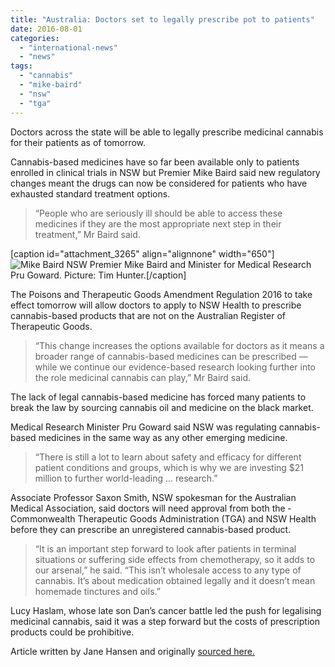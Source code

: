 ```yaml
---
title: "Australia: Doctors set to legally prescribe pot to patients"
date: 2016-08-01
categories: 
  - "international-news"
  - "news"
tags: 
  - "cannabis"
  - "mike-baird"
  - "nsw"
  - "tga"
---
```


Doctors across the state will be able to legally prescribe medicinal cannabis for their patients as of tomorrow.

Cannabis-based medicines have so far been available only to patients enrolled in clinical trials in NSW but Premier Mike Baird said new regulatory changes meant the drugs can now be considered for ­patients who have exhausted standard treatment options.

> “People who are seriously ill should be able to access these medicines if they are the most appropriate next step in their treatment,” Mr Baird said.

\[caption id="attachment\_3265" align="alignnone" width="650"\]![Mike Baird](/wp-content/uploads/2016/08/Mike-Baird.jpg) NSW Premier Mike Baird and Minister for Medical Research Pru Goward. Picture: Tim Hunter.\[/caption\]

The Poisons and Therapeutic Goods Amendment Regulation 2016 to take effect tomorrow will allow doctors to apply to NSW Health to prescribe cannabis-based products that are not on the Australian Register of Therapeutic Goods.

> “This change increases the options available for doctors as it means a broader range of cannabis-based medicines can be prescribed — while we continue our evidence-based research looking further into the role medicinal cannabis can play,” Mr Baird said.

The lack of legal cannabis-based medicine has forced many patients to break the law by sourcing cannabis oil and medicine on the black market.

Medical Research Minister Pru Goward said NSW was regulating cannabis-based medi­cines in the same way as any other emerging medicine.

> “There is still a lot to learn about safety and efficacy for different patient conditions and groups, which is why we are investing $21 million to further world-leading ... research.”

Associate Professor Saxon Smith, NSW spokesman for the Australian Medical Association, said doctors will need approval from both the ­Commonwealth Therapeutic Goods Administration (TGA) and NSW Health before they can prescribe an unregistered cannabis-based product.

> “It is an important step forward to look after patients in terminal situations or suffering side effects from chemotherapy, so it adds to our arsenal,” he said. “This isn’t wholesale access to any type of cannabis. It’s about medication obtained legally and it doesn’t mean homemade tinctures and oils.”

Lucy Haslam, whose late son Dan’s cancer battle led the push for legalising medicinal cannabis, said it was a step forward but the costs of prescription products could be prohibitive.

Article written by Jane Hansen and originally [sourced here.](http://www.dailytelegraph.com.au/news/nsw/medical-cannabis-gps-set-to-legally-prescribe-pot-to-patients/news-story/6783f47ab40016b12430dc620cc7ae16)
